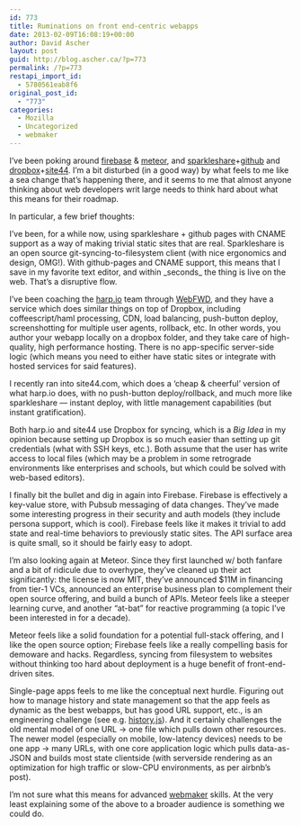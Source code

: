 ```yaml
---
id: 773
title: Ruminations on front end-centric webapps
date: 2013-02-09T16:08:19+00:00
author: David Ascher
layout: post
guid: http://blog.ascher.ca/?p=773
permalink: /?p=773
restapi_import_id:
  - 5780561eab8f6
original_post_id:
  - "773"
categories:
  - Mozilla
  - Uncategorized
  - webmaker
---
```

I&#8217;ve been poking around [firebase](http://firebase.com/) & [meteor](http://meteor.com/), and [sparkleshare](http://sparkleshare.org/)+[github](http://github.com/) and [dropbox](http://dropbox.com)+[site44](http://site44.com/). I&#8217;m a bit disturbed (in a good way) by what feels to me like a sea change that&#8217;s happening there, and it seems to me that almost anyone thinking about web developers writ large needs to think hard about what this means for their roadmap.

In particular, a few brief thoughts:

I&#8217;ve been, for a while now, using sparkleshare + github pages with CNAME support as a way of making trivial static sites that are real. Sparkleshare is an open source git-syncing-to-filesystem client (with nice ergonomics and design, OMG!). With github-pages and CNAME support, this means that I save in my favorite text editor, and within \_seconds\_ the thing is live on the web. That&#8217;s a disruptive flow.

I&#8217;ve been coaching the [harp.io](http://harp.io/) team through [WebFWD](http://webfwd.org/), and they have a service which does similar things on top of Dropbox, including coffeescript/haml processing, CDN, load balancing, push-button deploy, screenshotting for multiple user agents, rollback, etc. In other words, you author your webapp locally on a dropbox folder, and they take care of high-quality, high performance hosting. There is no app-specific server-side logic (which means you need to either have static sites or integrate with hosted services for said features).

I recently ran into site44.com, which does a &#8216;cheap & cheerful&#8217; version of what harp.io does, with no push-button deploy/rollback, and much more like sparkleshare &#8212; instant deploy, with little management capabilities (but instant gratification).

Both harp.io and site44 use Dropbox for syncing, which is a _Big Idea_ in my opinion because setting up Dropbox is so much easier than setting up git credentials (what with SSH keys, etc.). Both assume that the user has write access to local files (which may be a problem in some retrograde environments like enterprises and schools, but which could be solved with web-based editors).

I finally bit the bullet and dig in again into Firebase. Firebase is effectively a key-value store, with Pubsub messaging of data changes. They&#8217;ve made some interesting progress in their security and auth models (they include persona support, which is cool). Firebase feels like it makes it trivial to add state and real-time behaviors to previously static sites. The API surface area is quite small, so it should be fairly easy to adopt.

I&#8217;m also looking again at Meteor. Since they first launched w/ both fanfare and a bit of ridicule due to overhype, they&#8217;ve cleaned up their act significantly: the license is now MIT, they&#8217;ve announced $11M in financing from tier-1 VCs, announced an enterprise business plan to complement their open source offering, and build a bunch of APIs. Meteor feels like a steeper learning curve, and another &#8220;at-bat&#8221; for reactive programming (a topic I&#8217;ve been interested in for a decade). 

Meteor feels like a solid foundation for a potential full-stack offering, and I like the open source option; Firebase feels like a really compelling basis for demoware and hacks. Regardless, syncing from filesystem to websites without thinking too hard about deployment is a huge benefit of front-end-driven sites.

Single-page apps feels to me like the conceptual next hurdle. Figuring out how to manage history and state management so that the app feels as dynamic as the best webapps, but has good URL support, etc., is an engineering challenge (see e.g. [history.js](https://github.com/balupton/history.js)). And it certainly challenges the old mental model of one URL -> one file which pulls down other resources. The newer model (especially on mobile, low-latency devices) needs to be one app -> many URLs, with one core application logic which pulls data-as-JSON and builds most state clientside (with serverside rendering as an optimization for high traffic or slow-CPU environments, as per airbnb&#8217;s post).

I&#8217;m not sure what this means for advanced [webmaker](http://webmaker.org/) skills. At the very least explaining some of the above to a broader audience is something we could do.